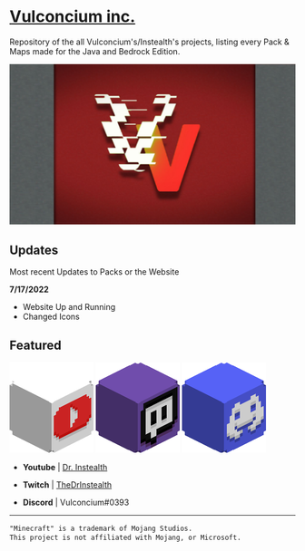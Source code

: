 # [Vulconcium inc.](https://vulconcium-inc.github.io/)
Repository of the all Vulconcium's/Instealth's projects, listing every Pack & Maps made for the Java and Bedrock Edition.

![Banner](asset/images/banner.jpg)


## Updates

Most recent Updates to Packs or the Website

**7/17/2022**

- Website Up and Running
- Changed Icons


## Featured

![Youtube](asset/images/featured/youtube_head.png) ![Twitch](asset/images/featured/twitch_head.png) ![Discord](asset/images/featured/discord_head.png)

- **Youtube** | [Dr. Instealth](https://www.youtube.com/channel/UCr5UyVoUkEz5xjO3sGEfhzw)

- **Twitch** | [TheDrInstealth](https://www.twitch.tv/thedrinstealth)

- **Discord** | Vulconcium#0393

---

```
"Minecraft" is a trademark of Mojang Studios.
This project is not affiliated with Mojang, or Microsoft.
```
